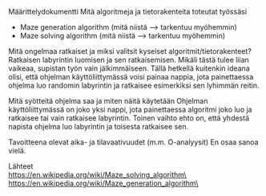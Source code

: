 Määrittelydokumentti
Mitä algoritmeja ja tietorakenteita toteutat työssäsi
- Maze generation algorithm (mitä niistä --> tarkentuu myöhemmin)
- Maze solving algorithm (mitä niistä --> tarkentuu myöhemmin)

Mitä ongelmaa ratkaiset ja miksi valitsit kyseiset algoritmit/tietorakenteet?
Ratkaisen labyrintin luomisen ja sen ratkaisemisen. Mikäli tästä tulee liian vaikeaa, supistan työn vain jälkimmäiseen.
Tällä hetkellä kuitenkin ideana olisi, että ohjelman käyttöliittymässä voisi painaa nappia, jota painettaessa 
ohjelma luo randomin labyrintin ja ratkaisee esimerkiksi sen lyhimmän reitin.

Mitä syötteitä ohjelma saa ja miten näitä käytetään
Ohjelman käyttöliittymässä on joko yksi nappi, jota painettaessa algoritmi joko luo ja ratkaisee tai vain ratkaisee labyrintin.
Toinen vaihto ehto on, että yhdestä napista ohjelma luo labyrintin ja toisesta ratkaisee sen. 

Tavoitteena olevat aika- ja tilavaativuudet (m.m. O-analyysit)
En osaa sanoa vielä. 

Lähteet\
https://en.wikipedia.org/wiki/Maze_solving_algorithm\
https://en.wikipedia.org/wiki/Maze_generation_algorithm\
